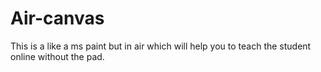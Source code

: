 # Air-canvas
This is a like a ms paint but in air which will help you to teach the student online without the pad.
